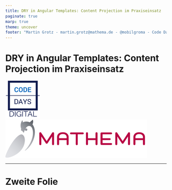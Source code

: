 ```yaml
---
title: DRY in Angular Templates: Content Projection im Praxiseinsatz
paginate: true
marp: true
theme: uncover
footer: "Martin Grotz - martin.grotz@mathema.de - @mobilgroma - Code Days Digital 2021"
---
```


# DRY in Angular Templates: Content Projection im Praxiseinsatz

![image](Code_Days_Digital_Logo_2021.png)
![image](mathema-logo.svg)

---

# Zweite Folie